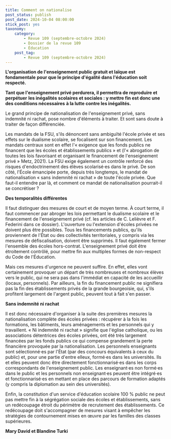 ```yaml
---
title: Comment on nationalise
post_status: publish
post_date: 2024-10-04 08:00:00
stick_post: yes
taxonomy:
    category:
        - Revue 109 (septembre-octobre 2024)
        - Dossier de la revue 109
        - Éducation
    post_tag:
        - Revue 109 (septembre-octobre 2024)
---
```



**L'organisation de l'enseignement public gratuit et laïque est fondamentale** **pour que le principe d'égalité dans l'éducation soit respecté.**

**Tant que l'enseignement privé perdurera, il permettra de reproduire et perpétuer** **les inégalités scolaires et sociales : y mettre fin est donc une des conditions nécessaires** **à la lutte contre les inégalités.**

Le grand principe de nationalisation de l'enseignement privé, sans indemnité ni rachat, pose nombre d'éléments à traiter. Et sont sans doute à traiter de façon différenciée.

Les mandats de la FSU, s'ils dénoncent sans ambiguïté l'école privée et ses effets sur le dualisme scolaire, se focalisent sur son financement. Les mandats centraux sont en effet l'« exigence que les fonds publics ne financent que les écoles et établissements publics » et (l'« abrogation de toutes les lois favorisant et organisant le financement de l'enseignement privé » Metz, 2021). La FSU exige également un contrôle renforcé des risques d'endoctrinement des élèves scolarisé·es dans le privé. De son côté, l'École émancipée porte, depuis très longtemps, le mandat de nationalisation « sans indemnité ni rachat » de toute l'école privée. Que faut-il entendre par là, et comment ce mandat de nationalisation pourrait-il se concrétiser ?

**Des temporalités différentes**

Il faut distinguer des mesures de court et de moyen terme. À court terme, il faut commencer par abroger les lois permettant le dualisme scolaire et le financement de l'enseignement privé (cf. les articles de C. Lelièvre et F. Federini dans ce dossier). L'ouverture ou l'extension d'écoles privées ne doivent plus être possibles. Tous les financements publics, qu'ils proviennent de l'État ou des collectivités territoriales, y compris via les mesures de défiscalisation, doivent être supprimés. Il faut également fermer l'ensemble des écoles hors-contrat. L'enseignement privé doit être étroitement contrôlé, pour mettre fin aux multiples formes de non-respect du Code de l'Éducation.

Mais ces mesures d'urgence ne peuvent suffire. En effet, elles vont certainement provoquer un départ de très nombreuses et nombreux élèves vers le public, qui ne sera pas dans l'immédiat en capacité de les accueillir (locaux, personnels). Par ailleurs, la fin du financement public ne signifiera pas la fin des établissements privés de la grande bourgeoisie, qui, s'ils profitent largement de l'argent public, peuvent tout à fait s'en passer.

**Sans indemnité ni rachat**

Il est donc nécessaire d'organiser à la suite des premières mesures la nationalisation complète des écoles privées : récupérer à la fois les formations, les bâtiments, leurs aménagements et les personnels qui y travaillent. « Ni indemnité ni rachat » signifie que l'église catholique, ou les associations détentrices des écoles privées, ont été très largement financées par les fonds publics ce qui compense grandement la perte financière provoquée par la nationalisation. Les personnels enseignants sont sélectionné·es par l'État (par des concours équivalents à ceux du public) et, pour une partie d'entre elleux, formé·es dans les universités. Ils et elles peuvent donc être directement fonctionnarisé·es dans les corps correspondants de l'enseignement public. Les enseignant·es non formé·es dans le public et les personnels non enseignant·es peuvent être intégré·es et fonctionnarisé·es en mettant en place des parcours de formation adaptés (y compris la diplomation au sein des universités).

Enfin, la constitution d'un service d'éducation scolaire 100 % public ne peut pas mettre fin à la ségrégation sociale des écoles et établissements, sans un redécoupage étroit du périmètre de recrutement des établissements. Ce redécoupage doit s'accompagner de mesures visant à empêcher les stratégies de contournement mises en œuvre par les familles des classes supérieures.

**Mary David et Blandine Turki**

